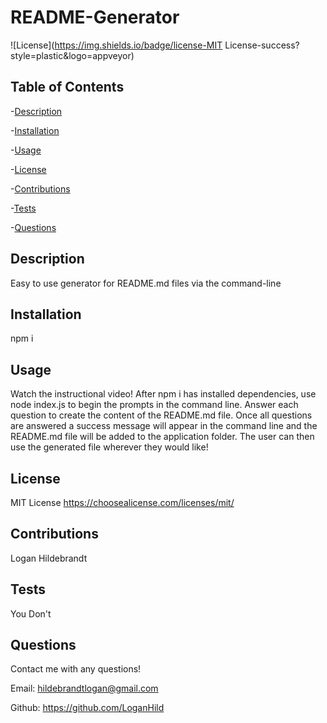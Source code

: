 
  # README-Generator

  ![License](https://img.shields.io/badge/license-MIT License-success?style=plastic&logo=appveyor)

  ## Table of Contents
  -[Description](#description)

  -[Installation](#installation)

  -[Usage](#usage)

  -[License](#license)

  -[Contributions](#contributions)

  -[Tests](#tests)

  -[Questions](#questions)


  ## Description
  Easy to use generator for README.md files via the command-line

  ## Installation
  npm i

  ## Usage
  Watch the instructional video! After npm i has installed dependencies, use node index.js to begin the prompts in the command line. Answer each question to create the content of the README.md file. Once all questions are answered a success message will appear in the command line and the README.md file will be added to the application folder. The user can then use the generated file wherever they would like!

  ## License
 
  MIT License
  <https://choosealicense.com/licenses/mit/>

  ## Contributions
  Logan Hildebrandt

  ## Tests
  You Don't

  ## Questions
  Contact me with any questions!

  Email: <hildebrandtlogan@gmail.com>

  Github: <https://github.com/LoganHild>
